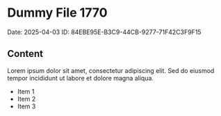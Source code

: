 # Dummy File 1770

Date: 2025-04-03
ID: 84EBE95E-B3C9-44CB-9277-71F42C3F9F15

## Content

Lorem ipsum dolor sit amet, consectetur adipiscing elit.
Sed do eiusmod tempor incididunt ut labore et dolore magna aliqua.

* Item 1
* Item 2
* Item 3
